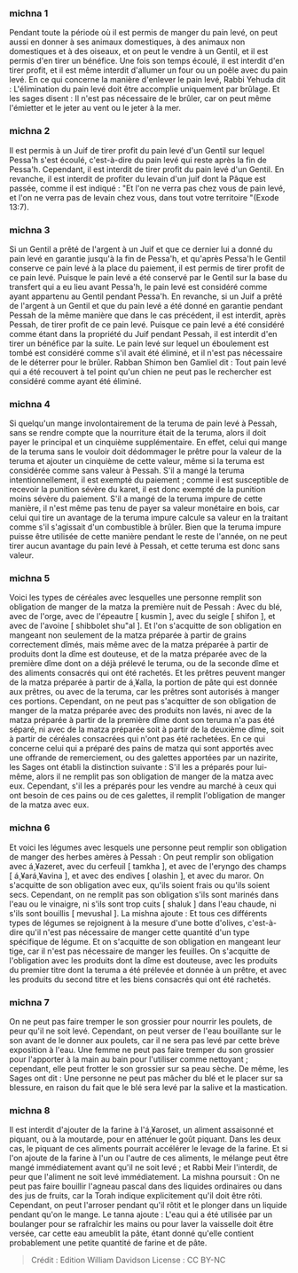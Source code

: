 
### michna 1
Pendant toute la période où il est permis de manger du pain levé, on peut aussi en donner à ses animaux domestiques, à des animaux non domestiques et à des oiseaux, et on peut le vendre à un Gentil, et il est permis d'en tirer un bénéfice. Une fois son temps écoulé, il est interdit d'en tirer profit, et il est même interdit d'allumer un four ou un poêle avec du pain levé. En ce qui concerne la manière d'enlever le pain levé, Rabbi Yehuda dit : L'élimination du pain levé doit être accomplie uniquement par brûlage. Et les sages disent : Il n'est pas nécessaire de le brûler, car on peut même l'émietter et le jeter au vent ou le jeter à la mer.

### michna 2
Il est permis à un Juif de tirer profit du pain levé d'un Gentil sur lequel Pessa'h s'est écoulé, c'est-à-dire du pain levé qui reste après la fin de Pessa'h. Cependant, il est interdit de tirer profit du pain levé d'un Gentil. En revanche, il est interdit de profiter du levain d'un juif dont la Pâque est passée, comme il est indiqué : "Et l'on ne verra pas chez vous de pain levé, et l'on ne verra pas de levain chez vous, dans tout votre territoire "(Exode 13:7).

### michna 3
Si un Gentil a prêté de l'argent à un Juif et que ce dernier lui a donné du pain levé en garantie jusqu'à la fin de Pessa'h, et qu'après Pessa'h le Gentil conserve ce pain levé à la place du paiement, il est permis de tirer profit de ce pain levé. Puisque le pain levé a été conservé par le Gentil sur la base du transfert qui a eu lieu avant Pessa'h, le pain levé est considéré comme ayant appartenu au Gentil pendant Pessa'h. En revanche, si un Juif a prêté de l'argent à un Gentil et que du pain levé a été donné en garantie pendant Pessah de la même manière que dans le cas précédent, il est interdit, après Pessah, de tirer profit de ce pain levé. Puisque ce pain levé a été considéré comme étant dans la propriété du Juif pendant Pessah, il est interdit d'en tirer un bénéfice par la suite. Le pain levé sur lequel un éboulement est tombé est considéré comme s'il avait été éliminé, et il n'est pas nécessaire de le déterrer pour le brûler. Rabban Shimon ben Gamliel dit : Tout pain levé qui a été recouvert à tel point qu'un chien ne peut pas le rechercher est considéré comme ayant été éliminé.

### michna 4
Si quelqu'un mange involontairement de la teruma de pain levé à Pessah, sans se rendre compte que la nourriture était de la teruma, alors il doit payer le principal et un cinquième supplémentaire. En effet, celui qui mange de la teruma sans le vouloir doit dédommager le prêtre pour la valeur de la teruma et ajouter un cinquième de cette valeur, même si la teruma est considérée comme sans valeur à Pessah. S'il a mangé la teruma intentionnellement, il est exempté du paiement ; comme il est susceptible de recevoir la punition sévère du karet, il est donc exempté de la punition moins sévère du paiement. S'il a mangé de la teruma impure de cette manière, il n'est même pas tenu de payer sa valeur monétaire en bois, car celui qui tire un avantage de la teruma impure calcule sa valeur en la traitant comme s'il s'agissait d'un combustible à brûler. Bien que la teruma impure puisse être utilisée de cette manière pendant le reste de l'année, on ne peut tirer aucun avantage du pain levé à Pessah, et cette teruma est donc sans valeur.

### michna 5
Voici les types de céréales avec lesquelles une personne remplit son obligation de manger de la matza la première nuit de Pessah : Avec du blé, avec de l'orge, avec de l'épeautre [ kusmin ], avec du seigle [ shifon ], et avec de l'avoine [ shibbolet shu"al ]. Et l'on s'acquitte de son obligation en mangeant non seulement de la matza préparée à partir de grains correctement dîmés, mais même avec de la matza préparée à partir de produits dont la dîme est douteuse, et de la matza préparée avec de la première dîme dont on a déjà prélevé le teruma, ou de la seconde dîme et des aliments consacrés qui ont été rachetés. Et les prêtres peuvent manger de la matza préparée à partir de á¸¥alla, la portion de pâte qui est donnée aux prêtres, ou avec de la teruma, car les prêtres sont autorisés à manger ces portions. Cependant, on ne peut pas s'acquitter de son obligation de manger de la matza préparée avec des produits non lavés, ni avec de la matza préparée à partir de la première dîme dont son teruma n'a pas été séparé, ni avec de la matza préparée soit à partir de la deuxième dîme, soit à partir de céréales consacrées qui n'ont pas été rachetées. En ce qui concerne celui qui a préparé des pains de matza qui sont apportés avec une offrande de remerciement, ou des galettes apportées par un nazirite, les Sages ont établi la distinction suivante : S'il les a préparés pour lui-même, alors il ne remplit pas son obligation de manger de la matza avec eux. Cependant, s'il les a préparés pour les vendre au marché à ceux qui ont besoin de ces pains ou de ces galettes, il remplit l'obligation de manger de la matza avec eux.

### michna 6
Et voici les légumes avec lesquels une personne peut remplir son obligation de manger des herbes amères à Pessah : On peut remplir son obligation avec á¸¥azeret, avec du cerfeuil [ tamkha ], et avec de l'eryngo des champs [ á¸¥ará¸¥avina ], et avec des endives [ olashin ], et avec du maror. On s'acquitte de son obligation avec eux, qu'ils soient frais ou qu'ils soient secs. Cependant, on ne remplit pas son obligation s'ils sont marinés dans l'eau ou le vinaigre, ni s'ils sont trop cuits [ shaluk ] dans l'eau chaude, ni s'ils sont bouillis [ mevushal ]. La mishna ajoute : Et tous ces différents types de légumes se rejoignent à la mesure d'une botte d'olives, c'est-à-dire qu'il n'est pas nécessaire de manger cette quantité d'un type spécifique de légume. Et on s'acquitte de son obligation en mangeant leur tige, car il n'est pas nécessaire de manger les feuilles. On s'acquitte de l'obligation avec les produits dont la dîme est douteuse, avec les produits du premier titre dont la teruma a été prélevée et donnée à un prêtre, et avec les produits du second titre et les biens consacrés qui ont été rachetés.

### michna 7
On ne peut pas faire tremper le son grossier pour nourrir les poulets, de peur qu'il ne soit levé. Cependant, on peut verser de l'eau bouillante sur le son avant de le donner aux poulets, car il ne sera pas levé par cette brève exposition à l'eau. Une femme ne peut pas faire tremper du son grossier pour l'apporter à la main au bain pour l'utiliser comme nettoyant ; cependant, elle peut frotter le son grossier sur sa peau sèche. De même, les Sages ont dit : Une personne ne peut pas mâcher du blé et le placer sur sa blessure, en raison du fait que le blé sera levé par la salive et la mastication.

### michna 8
Il est interdit d'ajouter de la farine à l'á¸¥aroset, un aliment assaisonné et piquant, ou à la moutarde, pour en atténuer le goût piquant. Dans les deux cas, le piquant de ces aliments pourrait accélérer le levage de la farine. Et si l'on ajoute de la farine à l'un ou l'autre de ces aliments, le mélange peut être mangé immédiatement avant qu'il ne soit levé ; et Rabbi Meir l'interdit, de peur que l'aliment ne soit levé immédiatement. La mishna poursuit : On ne peut pas faire bouillir l'agneau pascal dans des liquides ordinaires ou dans des jus de fruits, car la Torah indique explicitement qu'il doit être rôti. Cependant, on peut l'arroser pendant qu'il rôtit et le plonger dans un liquide pendant qu'on le mange. Le tanna ajoute : L'eau qui a été utilisée par un boulanger pour se rafraîchir les mains ou pour laver la vaisselle doit être versée, car cette eau ameublit la pâte, étant donné qu'elle contient probablement une petite quantité de farine et de pâte.

>Crédit : Edition William Davidson
>License : CC BY-NC